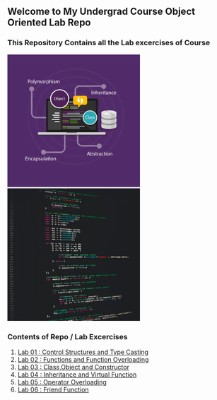 ## Welcome to My Undergrad Course Object Oriented Lab Repo
### This Repository Contains all the Lab excercises of Course

<p float="left">
  <img src="https://github.com/ronak-suthar/Object-Oriented-Programming/blob/master/Images/oops.jpg" width="300" />
  <img src="https://github.com/ronak-suthar/Object-Oriented-Programming/blob/master/Images/pc_img_unsplash.jpg" height = 300" width="300" /> 
</p> 

### Contents of Repo / Lab Excercises

1. [Lab 01 : Control Structures and Type Casting](https://github.com/ronak-suthar/Object-Oriented-Programming/tree/master/Lab_01)
2. [Lab 02 : Functions and Function Overloading](https://github.com/ronak-suthar/Object-Oriented-Programming/tree/master/Lab_02)
3. [Lab 03 : Class,Object and Constructor](https://github.com/ronak-suthar/Object-Oriented-Programming/tree/master/Lab_03)
4. [Lab 04 : Inheritance and Virtual Function](https://github.com/ronak-suthar/Object-Oriented-Programming/tree/master/Lab_04)
5. [Lab 05 : Operator Overloading](https://github.com/ronak-suthar/Object-Oriented-Programming/tree/master/Lab_05)
6. [Lab 06 : Friend Function](https://github.com/ronak-suthar/Object-Oriented-Programming/tree/master/Lab_06)